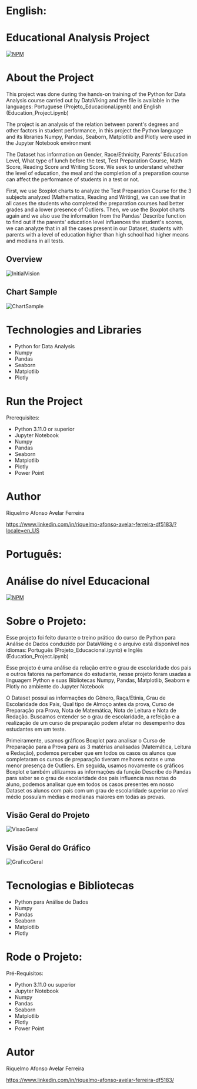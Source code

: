 # English:
# Educational Analysis Project
[![NPM](https://img.shields.io/npm/l/react)](https://github.com/RiquelmoFerreira/DataAnalysisEducation_Project/blob/main/license)

# About the Project

This project was done during the hands-on training of the Python for Data Analysis course carried out by DataViking and the file is available in the languages: Portuguese (Projeto_Educacional.ipynb) and English (Education_Project.ipynb)

The project is an analysis of the relation between parent's degrees and other factors in student performance, in this project the Python language and its libraries Numpy, Pandas, Seaborn, Matplotlib and Plotly were used in the Jupyter Notebook environment

The Dataset has information on Gender, Race/Ethnicity, Parents' Education Level, What type of lunch before the test, Test Preparation Course, Math Score, Reading Score and Writing Score. We seek to understand whether the level of education, the meal and the completion of a preparation course can affect the performance of students in a test or not.

First, we use Boxplot charts to analyze the Test Preparation Course for the 3 subjects analyzed (Mathematics, Reading and Writing), we can see that in all cases the students who completed the preparation courses had better grades and a lower presence of Outliers. Then, we use the Boxplot charts again and we also use the information from the Pandas' Describe function to find out if the parents' education level influences the student's scores, we can analyze that in all the cases present in our Dataset, students with parents with a level of education higher than high school had higher means and medians in all tests.

## Overview
![InitialVision](https://github.com/RiquelmoFerreira/Images/blob/main/7.png)

## Chart Sample
![ChartSample](https://github.com/RiquelmoFerreira/Images/blob/main/8.png)

# Technologies and Libraries

- Python for Data Analysis
- Numpy
- Pandas
- Seaborn
- Matplotlib
- Plotly

# Run the Project
Prerequisites:
- Python 3.11.0 or superior
- Jupyter Notebook
- Numpy
- Pandas
- Seaborn
- Matplotlib
- Plotly
- Power Point

# Author
Riquelmo Afonso Avelar Ferreira

https://www.linkedin.com/in/riquelmo-afonso-avelar-ferreira-df5183/?locale=en_US
#

# Português:
# Análise do nível Educacional
[![NPM](https://img.shields.io/npm/l/react)](https://github.com/RiquelmoFerreira/DataAnalysisEducation_Project/blob/main/license)

# Sobre o Projeto:

Esse projeto foi feito durante o treino prático do curso de Python para Análise de Dados conduzido por DataViking e o arquivo está disponível nos idiomas: Português (Projeto_Educacional.ipynb) e Inglês (Education_Project.ipynb)

Esse projeto é uma análise da relação entre o grau de escolaridade dos pais e outros fatores na perfomance do estudante, nesse projeto foram usadas a linguagem Python e suas Bibliotecas Numpy, Pandas, Matplotlib, Seaborn e Plotly no ambiente do Jupyter Notebook

O Dataset possui as informações do Gênero, Raça/Etinia, Grau de Escolaridade dos Pais, Qual tipo de Almoço antes da prova, Curso de Preparação pra Prova, Nota de Matemática, Nota de Leitura e Nota de Redação. Buscamos entender se o grau de escolaridade, a refeição e a realização de um curso de preparação podem afetar no desempenho dos estudantes em um teste.

Primeiramente, usamos gráficos Boxplot para analisar o Curso de Preparação para a Prova para as 3 matérias analisadas (Matemática, Leitura e Redação), podemos perceber que em todos os casos os alunos que completaram os cursos de preparação tiveram melhores notas e uma menor presença de Outliers. Em seguida, usamos novamente os gráficos Boxplot e também utilizamos as informações da função Describe do Pandas para saber se o grau de escolaridade dos pais influencia nas notas do aluno, podemos analisar que em todos os casos presentes em nosso Dataset os alunos com pais com um grau de escolaridade superior ao nível médio possuíam médias e medianas maiores em todas as provas.


## Visão Geral do Projeto
![VisaoGeral](https://github.com/RiquelmoFerreira/Images/blob/main/7.png)

## Visão Geral do Gráfico
![GraficoGeral](https://github.com/RiquelmoFerreira/Images/blob/main/8.png)

# Tecnologias e Bibliotecas
- Python para Análise de Dados
- Numpy
- Pandas
- Seaborn
- Matplotlib
- Plotly

# Rode o Projeto:
Pré-Requisitos:
- Python 3.11.0 ou superior
- Jupyter Notebook
- Numpy
- Pandas
- Seaborn
- Matplotlib
- Plotly
- Power Point

# Autor
Riquelmo Afonso Avelar Ferreira

https://www.linkedin.com/in/riquelmo-afonso-avelar-ferreira-df5183/

